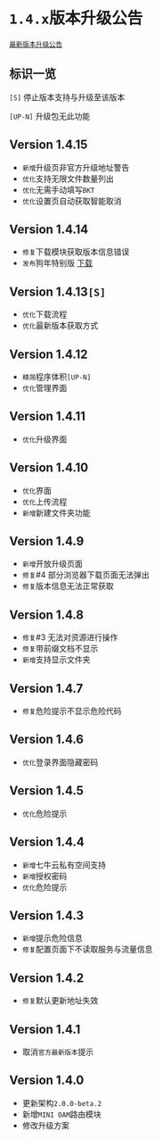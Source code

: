 # `1.4.x`版本升级公告

[`最新版本升级公告`](../update_logs.md)

## 标识一览
`[S]` 停止版本支持与升级至该版本

`[UP-N]` 升级包无此功能

## Version 1.4.15
- `新增`升级页非官方升级地址警告
- `优化`支持无限文件数量列出
- `优化`无需手动填写`BKT`
- `优化`设置页自动获取智能取消

## Version 1.4.14
- `修复`下载模块获取版本信息错误
- `发布`狗年特别版 [下载](https://github.com/jokin1999/PrivacyCloud/releases/download/1.4.14/Year_of_the_Dog_special_version-1.4.14.zip)

## Version 1.4.13`[S]`
- `优化`下载流程
- `优化`最新版本获取方式

## Version 1.4.12
- `精简`程序体积`[UP-N]`
- `优化`管理界面

## Version 1.4.11
- `优化`升级界面

## Version 1.4.10
- `优化`界面
- `优化`上传流程
- `新增`新建文件夹功能

## Version 1.4.9
- `新增`开放升级页面
- `修复`#4 部分浏览器下载页面无法弹出
- `修复`版本信息无法正常获取

## Version 1.4.8
- `修复`#3 无法对资源进行操作
- `修复`带前缀文档不显示
- `新增`支持显示文件夹

## Version 1.4.7
- `修复`危险提示不显示危险代码

## Version 1.4.6
- `优化`登录界面隐藏密码

## Version 1.4.5
- `优化`危险提示

## Version 1.4.4
- `新增`七牛云私有空间支持
- `新增`授权密码
- `优化`危险提示

## Version 1.4.3
- `新增`提示危险信息
- `修复`配置页面下不读取服务与流量信息

## Version 1.4.2
- `修复`默认更新地址失效

## Version 1.4.1
- 取消`官方最新版本`提示

## Version 1.4.0
- 更新架构`2.0.0-beta.2`
- 新增`MINI OAM`路由模块
- 修改升级方案
